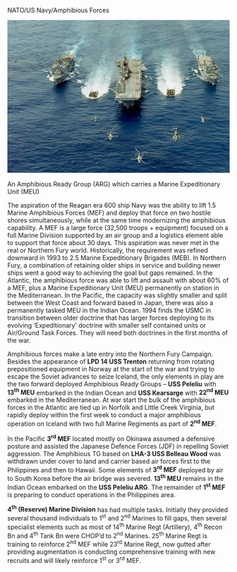 NATO/US Navy/Amphibious Forces

![](/assets/images/nato/us/navy/amphibious/image1.jpg)

An Amphibious Ready Group (ARG) which carries a Marine Expeditionary
Unit (MEU)

The aspiration of the Reagan era 600 ship Navy was the ability to lift
1.5 Marine Amphibious Forces (MEF) and deploy that force on two hostile
shores simultaneously, while at the same time modernizing the amphibious
capability. A MEF is a large force (32,500 troops + equipment) focused
on a full Marine Division supported by an air group and a logistics
element able to support that force about 30 days. This aspiration was
never met in the real or Northern Fury world. Historically, the
requirement was refined downward in 1993 to 2.5 Marine Expeditionary
Brigades (MEB). In Northern Fury, a combination of retaining older ships
in service and building newer ships went a good way to achieving the
goal but gaps remained. In the Atlantic, the amphibious force was able
to lift and assault with about 60% of a MEF, plus a Marine Expeditionary
Unit (MEU) permanently on station in the Mediterranean. In the Pacific,
the capacity was slightly smaller and split between the West Coast and
forward based in Japan, there was also a permanently tasked MEU in the
Indian Ocean. 1994 finds the USMC in transition between older doctrine
that has larger forces deploying to its evolving ‘Expeditionary’
doctrine with smaller self contained units or Air/Ground Task Forces.
They will need both doctrines in the first months of the war.

Amphibious forces make a late entry into the Northern Fury Campaign.
Besides the appearance of **LPD 14 USS Trenton** returning from rotating
prepositioned equipment in Norway at the start of the war and trying to
escape the Soviet advances to seize Iceland, the only elements in play
are the two forward deployed Amphibious Ready Groups – **USS Peleliu**
with **13<sup>th</sup> MEU** embarked in the Indian Ocean and **USS
Kearsarge** with **22<sup>nd</sup> MEU** embarked in the Mediterranean.
At war start the bulk of the amphibious forces in the Atlantic are tied
up in Norfolk and Little Creek Virginia, but rapidly deploy within the
first week to conduct a major amphibious operation on Iceland with two
full Marine Regiments as part of **2<sup>nd</sup> MEF**.

In the Pacific **3<sup>rd</sup> MEF** located mostly on Okinawa assumed
a defensive posture and assisted the Japanese Defence Forces (JDF) in
repelling Soviet aggression. The Amphibious TG based on **LHA-3 USS
Belleau Wood** was withdrawn under cover to land and carrier based air
forces first to the Philippines and then to Hawaii. Some elements of
**3<sup>rd</sup> MEF** deployed by air to South Korea before the air
bridge was severed. **13<sup>th</sup> MEU** remains in the Indian Ocean
embarked on the **USS Peleliu ARG**. The remainder of **1<sup>st</sup>
MEF** is preparing to conduct operations in the Philippines area.

**4<sup>th</sup> (Reserve) Marine Division** has had multiple tasks.
Initially they provided several thousand individuals to 1<sup>st</sup>
and 2<sup>nd</sup> Marines to fill gaps, then several specialist
elements such as most of 14<sup>th</sup> Marine Regt (Artillery),
4<sup>th</sup> Recon Bn and 4<sup>th</sup> Tank Bn were CHOP’d to
2<sup>nd</sup> Marines. 25<sup>th</sup> Marine Regt is training to
reinforce 2<sup>nd</sup> MEF while 23<sup>rd</sup> Marine Regt, now
gutted after providing augmentation is conducting comprehensive training
with new recruits and will likely reinforce 1<sup>st</sup> or
3<sup>rd</sup> MEF.

